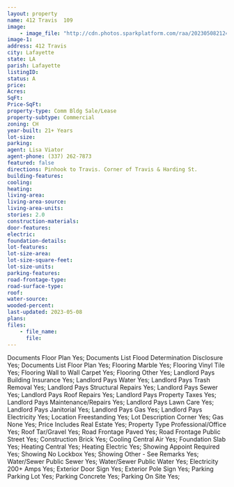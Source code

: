 ```yaml
---
layout: property
name: 412 Travis  109
image:
    - image_file: "http://cdn.photos.sparkplatform.com/raa/20230508212446059510000000.jpg"
image-1:
address: 412 Travis 
city: Lafayette
state: LA
parish: Lafayette
listingID: 
status: A
price: 
Acres: 
SqFt: 
Price-SqFt: 
property-type: Comm Bldg Sale/Lease
property-subtype: Commercial
zoning: CH
year-built: 21+ Years
lot-size: 
parking: 
agent: Lisa Viator
agent-phone: (337) 262-7873
featured: false
directions: Pinhook to Travis. Corner of Travis & Harding St.
building-features: 
cooling: 
heating: 
living-area: 
living-area-source: 
living-area-units: 
stories: 2.0
construction-materials: 
door-features: 
electric: 
foundation-details: 
lot-features: 
lot-size-area: 
lot-size-square-feet: 
lot-size-units: 
parking-features: 
road-frontage-type: 
road-surface-type: 
roof: 
water-source: 
wooded-percent: 
last-updated: 2023-05-08
plans: 
files:
    - file_name:
      file:
---
```

Documents	Floor Plan	Yes;
Documents List	Flood Determination Disclosure	Yes;
Documents List	Floor Plan	Yes;
Flooring	Marble	Yes;
Flooring	Vinyl Tile	Yes;
Flooring	Wall to Wall Carpet	Yes;
Flooring	Other	Yes;
Landlord Pays	Building Insurance	Yes;
Landlord Pays	Water	Yes;
Landlord Pays	Trash Removal	Yes;
Landlord Pays	Structural Repairs	Yes;
Landlord Pays	Sewer	Yes;
Landlord Pays	Roof Repairs	Yes;
Landlord Pays	Property Taxes	Yes;
Landlord Pays	Maintenance/Repairs	Yes;
Landlord Pays	Lawn Care	Yes;
Landlord Pays	Janitorial	Yes;
Landlord Pays	Gas	Yes;
Landlord Pays	Electricity	Yes;
Location	Freestanding	Yes;
Lot Description	Corner	Yes;
Gas	None	Yes;
Price Includes	Real Estate	Yes;
Property Type	Professional/Office	Yes;
Roof	Tar/Gravel	Yes;
Road Frontage	Paved	Yes;
Road Frontage	Public Street	Yes;
Construction	Brick	Yes;
Cooling	Central Air	Yes;
Foundation	Slab	Yes;
Heating	Central	Yes;
Heating	Electric	Yes;
Showing	Appoint Required	Yes;
Showing	No Lockbox	Yes;
Showing	Other - See Remarks	Yes;
Water/Sewer	Public Sewer	Yes;
Water/Sewer	Public Water	Yes;
Electricity	200+ Amps	Yes;
Exterior	Door Sign	Yes;
Exterior	Pole Sign	Yes;
Parking	Parking Lot	Yes;
Parking	Concrete	Yes;
Parking	On Site	Yes;

